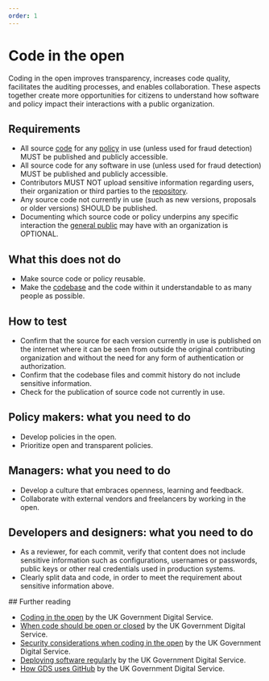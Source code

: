 ```yaml
---
order: 1
---
```

# Code in the open

<!-- SPDX-License-Identifier: CC0-1.0 -->
<!-- SPDX-FileCopyrightText: 2019-2023 The Foundation for Public Code <info@publiccode.net>, https://standard.publiccode.net/AUTHORS -->

Coding in the open improves transparency, increases code quality, facilitates the auditing processes, and enables collaboration.
These aspects together create more opportunities for citizens to understand how software and policy impact their interactions with a public organization.

## Requirements

* All source [code](../glossary.md#code) for any [policy](../glossary.md#policy) in use (unless used for fraud detection) MUST be published and publicly accessible.
* All source code for any software in use (unless used for fraud detection) MUST be published and publicly accessible.
* Contributors MUST NOT upload sensitive information regarding users, their organization or third parties to the [repository](../glossary.md#repository).
* Any source code not currently in use (such as new versions, proposals or older versions) SHOULD be published.
* Documenting which source code or policy underpins any specific interaction the [general public](../glossary.md#general-public) may have with an organization is OPTIONAL.

## What this does not do

* Make source code or policy reusable.
* Make the [codebase](../glossary.md#codebase) and the code within it understandable to as many people as possible.

## How to test

* Confirm that the source for each version currently in use is published on the internet where it can be seen from outside the original contributing organization and without the need for any form of authentication or authorization.
* Confirm that the codebase files and commit history do not include sensitive information.
* Check for the publication of source code not currently in use.

## Policy makers: what you need to do

* Develop policies in the open.
* Prioritize open and transparent policies.

## Managers: what you need to do

* Develop a culture that embraces openness, learning and feedback.
* Collaborate with external vendors and freelancers by working in the open.

## Developers and designers: what you need to do

* As a reviewer, for each commit, verify that content does not include sensitive information such as configurations, usernames or passwords, public keys or other real credentials used in production systems.
* Clearly split data and code, in order to meet the requirement about sensitive information above.

<p style="page-break-after: always;" ></p>
## Further reading

* [Coding in the open](https://gds.blog.gov.uk/2012/10/12/coding-in-the-open/) by the UK Government Digital Service.
* [When code should be open or closed](https://www.gov.uk/government/publications/open-source-guidance/when-code-should-be-open-or-closed) by the UK Government Digital Service.
* [Security considerations when coding in the open](https://www.gov.uk/government/publications/open-source-guidance/security-considerations-when-coding-in-the-open) by the UK Government Digital Service.
* [Deploying software regularly](https://www.gov.uk/service-manual/technology/deploying-software-regularly) by the UK Government Digital Service.
* [How GDS uses GitHub](https://gdstechnology.blog.gov.uk/2014/01/27/how-we-use-github/) by the UK Government Digital Service.
